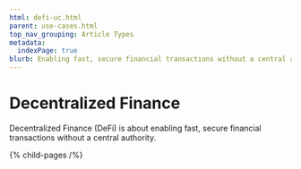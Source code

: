```yaml
---
html: defi-uc.html
parent: use-cases.html
top_nav_grouping: Article Types
metadata:
  indexPage: true
blurb: Enabling fast, secure financial transactions without a central authority.
---
```

# Decentralized Finance

Decentralized Finance (DeFi) is about enabling fast, secure financial transactions without a central authority.

{% child-pages /%}
